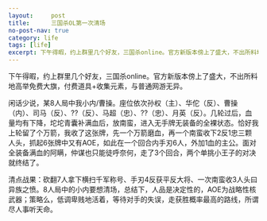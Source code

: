 ```yaml
---
layout:     post
title:      三国杀OL第一次清场
no-post-nav: true
category: life
tags: [life]
excerpt: 下午得暇，约上群里几个好友，三国杀online。官方新版本傍上了盛大，不出所料地高举免费大旗，付费道具+收集元素
---
```


下午得暇，约上群里几个好友，三国杀online。官方新版本傍上了盛大，不出所料地高举免费大旗，付费道具+收集元素，与普通网游无异。

闲话少说，某8人局中我小内/曹操。座位依次孙权（主）、华佗（反）、曹操（内）、司马（反）、??（反）、马超（忠）、??（忠）、月英（反）。几轮过后，血量均有下降，坨坨青囊补满血后，放南蛮，进入无手牌无装备的全裸状态。恰好我上轮留了个万箭，我收了这张牌，先一个万箭磨血，再一个南蛮收下2反1忠三颗人头，抓起6张牌中又有AOE，如此在一个回合内手刃6人，外加1血的主公。面对全装备满血的阿瞒，仲谋也只能徒呼奈何，走了3个回合，两个单挑小王子的对决就终结了。

清点战果：砍翻7人拿下横扫千军称号、手刃4反获平反大将、一次南蛮收3人头曰异族之愤。8人局中的小内要想清场，总结下，人品是决定性的，AOE为战略性核武器；策略么，低调卑贱地活着，等待对手的失误，走获胜概率最高的路线，所谓尽人事听天命。
